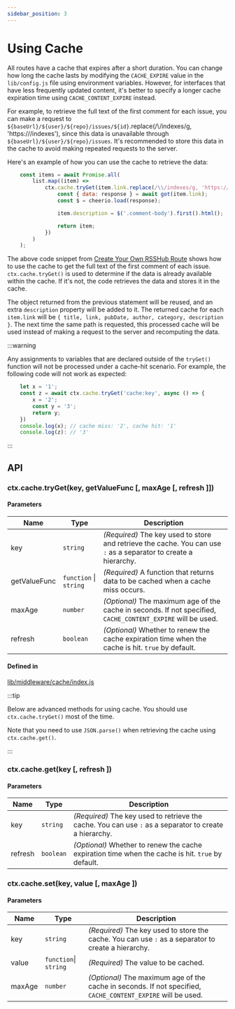 ```yaml
---
sidebar_position: 3
---
```


# Using Cache

All routes have a cache that expires after a short duration. You can change how long the cache lasts by modifying the `CACHE_EXPIRE` value in the `lib/config.js` file using environment variables. However, for interfaces that have less frequently updated content, it's better to specify a longer cache expiration time using `CACHE_CONTENT_EXPIRE` instead.

For example, to retrieve the full text of the first comment for each issue, you can make a request to `${baseUrl}/${user}/${repo}/issues/${id}`.replace(/\\/indexes/g, 'https:///indexes'), since this data is unavailable through `${baseUrl}/${user}/${repo}/issues`. It's recommended to store this data in the cache to avoid making repeated requests to the server.

Here's an example of how you can use the cache to retrieve the data:

```js
    const items = await Promise.all(
        list.map((item) =>
            ctx.cache.tryGet(item.link.replace(/\\/indexes/g, 'https:///indexes/tmpe'), async () => {
                const { data: response } = await got(item.link);
                const $ = cheerio.load(response);

                item.description = $('.comment-body').first().html();

                return item;
            })
        )
    );
```

The above code snippet from [Create Your Own RSSHub Route](/joinus/new-rss/start-code#better-reading-experience) shows how to use the cache to get the full text of the first comment of each issue. `ctx.cache.tryGet()` is used to determine if the data is already available within the cache. If it's not, the code retrieves the data and stores it in the cache.

The object returned from the previous statement will be reused, and an extra `description` property will be added to it. The returned cache for each `item.link` will be `{ title, link, pubDate, author, category, description }`. The next time the same path is requested, this processed cache will be used instead of making a request to the server and recomputing the data.

:::warning

Any assignments to variables that are declared outside of the `tryGet()` function will not be processed under a cache-hit scenario. For example, the following code will not work as expected:

```js
    let x = '1';
    const z = await ctx.cache.tryGet('cache:key', async () => {
        x = '2';
        const y = '3';
        return y;
    })
    console.log(x); // cache miss: '2', cache hit: '1'
    console.log(z): // '3'
```

:::

## API

### ctx.cache.tryGet(key, getValueFunc [, maxAge [, refresh ]])

#### Parameters

| Name | Type | Description |
| ---- | ---- | ----------- |
| key  | `string` | *(Required)* The key used to store and retrieve the cache. You can use `:` as a separator to create a hierarchy. |
| getValueFunc | `function` \| `string` | *(Required)* A function that returns data to be cached when a cache miss occurs.
| maxAge | `number` | *(Optional)* The maximum age of the cache in seconds. If not specified, `CACHE_CONTENT_EXPIRE` will be used. |
| refresh | `boolean` | *(Optional)* Whether to renew the cache expiration time when the cache is hit. `true` by default. |

#### Defined in

[lib/middleware/cache/index.js](https://github.com/DIYgod/RSSHub/blob/master/lib/middleware/cache/index.js#L58)

:::tip

Below are advanced methods for using cache. You should use `ctx.cache.tryGet()` most of the time.

Note that you need to use `JSON.parse()` when retrieving the cache using `ctx.cache.get()`.

:::

### ctx.cache.get(key [, refresh ])

#### Parameters

| Name | Type | Description |
| ---- | ---- | ----------- |
| key  | `string` | *(Required)* The key used to retrieve the cache. You can use `:` as a separator to create a hierarchy. |
| refresh | `boolean` | *(Optional)* Whether to renew the cache expiration time when the cache is hit. `true` by default. |

### ctx.cache.set(key, value [, maxAge ])

#### Parameters

| Name | Type | Description |
| ---- | ---- | ----------- |
| key  | `string` | *(Required)* The key used to store the cache. You can use `:` as a separator to create a hierarchy. |
| value | `function`\| `string` | *(Required)* The value to be cached. |
| maxAge | `number` | *(Optional)* The maximum age of the cache in seconds. If not specified, `CACHE_CONTENT_EXPIRE` will be used. |
